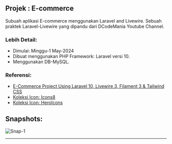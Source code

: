## Projek : E-commerce
Subuah aplikasi E-commerce menggunakan Laravel and Livewire.
Sebuah praktek Laravel-Livewire yang dipandu dari DCodeMania Youtube Channel.
 

### Lebih Detail:
- Dimulai: Minggu-1 May-2024
- Dibuat menggunakan PHP Framework: Laravel versi 10.
- Menggunakan DB-MySQL.

### Referensi:
- [E-Commerce Project Using Laravel 10, Livewire 3, Filament 3 & Tailwind CSS](https://www.youtube.com/playlist?list=PL6u82dzQtlfv8fJF3gm42TDHJdtA2NDWT)
- [Koleksi Icon: Icons8](https://icons8.com/icons/set/select)
- [Koleksi Icon: HeroIcons](https://heroicons.com/)

## Snapshots:
![Snap-1](path-to-snapshot)
<hr>
